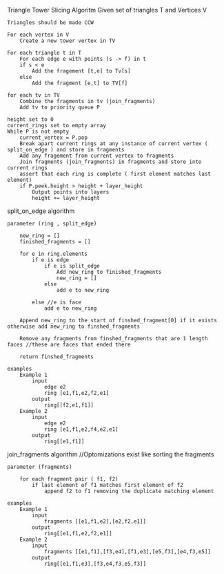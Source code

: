 Triangle Tower Slicing Algoritm 
    Given set of triangles T and Vertices V

    Triangles should be made CCW

    For each vertex in V 
        Create a new tower vertex in TV

    For each triangle t in T
        For each edge e with points (s -> f) in t
        if s < e
            Add the fragement [t,e] to Tv[s]
        else
            Add the fragment [e,t] to TV[f]

    for each tv in TV
        Combine the fragments in tv (join_fragments)
        Add tv to priority queue P

    height set to 0
    current_rings set to empty array
    While P is not empty
        current_vertex = P.pop
        Break apart current rings at any instance of current vertex ( split_on_edge ) and store in fragments
        Add any fragement from current vertex to fragments
        Join fragments (join_fragments) in fragments and store into current rings
        assert that each ring is complete ( first element matches last element)
        if P.peek.height > height + layer_height
            Output points into layers
            height += layer_height

split_on_edge algorithm

    parameter (ring , split_edge)

        new_ring = []
        finished_fragments = []

        for e in ring.elements 
            if e is edge
                if e is split_edge
                    Add new_ring to finished_fragments 
                    new_ring = []
                else
                    add e to new_ring 

            else //e is face
                add e to new_ring 

        Append new_ring to the start of finshed_fragment[0] if it exists otherwise add new_ring to finshed_fragments  

        Remove any fragments from finshed_fragments that are 1 length faces //these are faces that ended there

        return finshed_fragments

    examples
        Example 1
            input
                edge e2
                ring [e1,f1,e2,f2,e1]
            output
                ring[[f2,e1,f1]]
        Example 2
            input
                edge e2
                ring [e1,f1,e2,f4,e2,e1]
            output
                ring[[e1,f1]]

join_fragments algorithm
    //Optomizations exist like sorting the fragments

    parameter (fragments)

        for each fragment pair ( f1, f2)
            if last element of f1 matches first element of f2
                append f2 to f1 removing the duplicate matching element

    examples
        Example 1
            input
                fragments [[e1,f1,e2],[e2,f2,e1]]
            output
                ring[[e1,f1,e2,f2,e1]]
        Example 2
            input
                fragments [[e1,f1],[f3,e4],[f1,e3],[e5,f3],[e4,f3,e5]]
            output
                ring[[e1,f1,e3],[f3,e4,f3,e5,f3]]